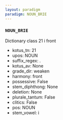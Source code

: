 ```yaml
---
layout: paradigm
paradigm: NOUN_BRIE
---
```

### ` NOUN_BRIE `

Dictionary class 21 i front
* kotus_tn: 21
* upos: NOUN
* suffix_regex: .
* kotus_av: None
* grade_dir: weaken
* harmony: front
* possessive: False
* stem_diphthong: None
* deletion: None
* plurale_tantum: False
* clitics: False
* pos: NOUN
* stem_vowel: i
